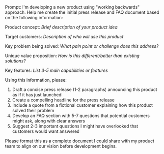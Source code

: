 Prompt:
I'm developing a new product using "working backwards" approach. Help me create the initial press release and FAQ document based on the following information:

Product concept: _Brief description of your product idea_

Target customers: _Description of who will use this product_

Key problem being solved: _What pain point or challenge does this address?_

Unique value proposition: _How is this different/better than existing solutions?_

Key features: _List 3-5 main capabilities or features_

Using this information, please:
1. Draft a concise press release (1-2 paragraphs) announcing this product as if it has just launched
2. Create a compelling headline for the press release
3. Include a quote from a fictional customer explaining how this product solved their problem
4. Develop an FAQ section with 5-7 questions that potential customers might ask, along with clear answers
5. Suggest 2-3 important questions I might have overlooked that customers would want answered

Please format this as a complete document I could share with my product team to align on our vision before development begins.